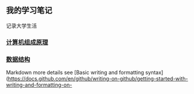 ## 我的学习笔记

记录大学生活

### [计算机组成原理](https://pfli666.github.io/car-manager/architecture/)

### [数据结构](https://pfli666.github.io/car-manager/DataStructure/)

Markdown more details see [Basic writing and formatting syntax](https://docs.github.com/en/github/writing-on-github/getting-started-with-writing-and-formatting-on-
